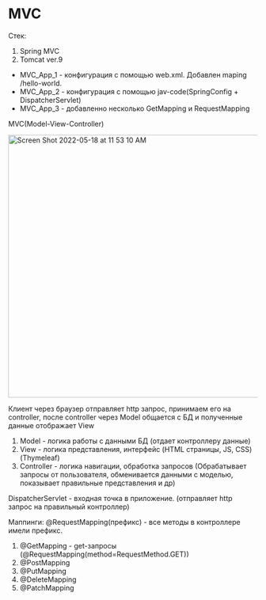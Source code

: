 # MVC
Стек:
1. Spring MVC
2. Tomcat ver.9

- MVC_App_1 - конфигурация с помощью web.xml. Добавлен maping /hello-world.
- MVC_App_2 - конфигурация с помощью jav-code(SpringConfig + DispatcherServlet)
- MVC_App_3 - добавленно несколько GetMapping и RequestMapping


MVC(Model-View-Controller)

<img width="531" alt="Screen Shot 2022-05-18 at 11 53 10 AM" src="https://user-images.githubusercontent.com/92088165/168999257-1f73fa44-b229-46da-bd9b-7fd081c18913.png">

Клиент через браузер отправляет http запрос, принимаем его на controller, после controller через Model общается с БД и полученные данные отображает View

1. Model - логика работы с данными БД (отдает контроллеру данные)
2. View - логика представления, интерфейс (HTML страницы, JS, CSS) (Thymeleaf)
3. Controller - логика навигации, обработка запросов (Обрабатывает запросы от пользователя, обменивается данными с моделью, показывает правильные представления и др)

DispatcherServlet - входная точка в приложение. (отправляет http запрос на правильный контроллер)

Маппинги:
@RequestMapping(префикс) - все методы в контроллере имели префикс.

1. @GetMapping - get-запросы (@RequestMapping(method=RequestMethod.GET))
2. @PostMapping
3. @PutMapping
4. @DeleteMapping
5. @PatchMapping

